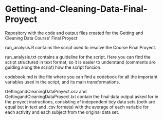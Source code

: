 # Getting-and-Cleaning-Data-Final-Proyect
Repository with the code and output files created for the Getting and Cleaning Data Course' Final Proyect

run_analysis.R contains the script used to resolve the Course Final Proyect.

run_analysis.txt contains a guideline for the script. Here you can find the script structured in text format, so it is easier to understand (comments are guiding along the script) how the script funcion.

codebook.md is the file where you can find a codebook for all the important variables used in the script, and its main transformations.

GettingandCleaningDataProyect.csv and GettingandCleaningDataProyect.txt contain the final data output asked for in the proyect instructions, consisting of independent tidy data sets (both are equal but in text and .csv formats) with the average of each variable for each activity and each subject from the original data set.
